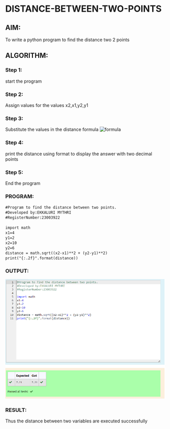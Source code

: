 # DISTANCE-BETWEEN-TWO-POINTS

## AIM:
To write a python program to find the distance two 2 points
## ALGORITHM:
### Step 1: 
start the program
### Step 2: 
Assign values for the values x2,x1,y2,y1
### Step 3: 
Substitute the values in the distance formula  ![formula](/formula.JPG)
### Step 4: 
print the distance using format to display the answer with two decimal points
### Step 5: 
End the program
### PROGRAM:
```
#Program to find the distance between two points.
#Developed by:EKKALURI MYTHRI
#RegisterNumber:23003922

import math
x1=4
y1=2
x2=10
y2=6
distance = math.sqrt((x2-x1)**2 + (y2-y1)**2)
print("{:.2f}".format(distance))
```
  


### OUTPUT:
![Alt text](<Screenshot 2023-11-17 165404-1.png>)



### RESULT:
Thus the distance between two variables are executed successfully
